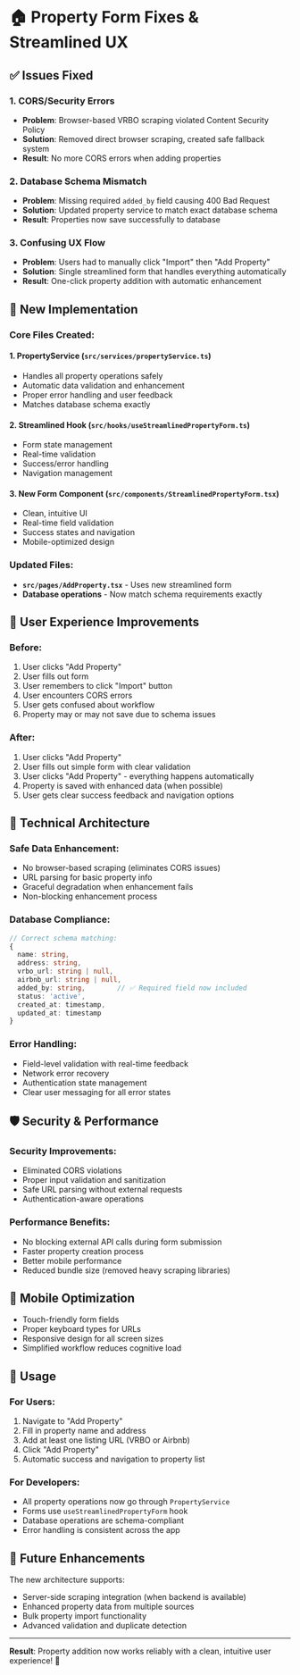 # 🏠 Property Form Fixes & Streamlined UX

## ✅ **Issues Fixed**

### **1. CORS/Security Errors**
- **Problem**: Browser-based VRBO scraping violated Content Security Policy
- **Solution**: Removed direct browser scraping, created safe fallback system
- **Result**: No more CORS errors when adding properties

### **2. Database Schema Mismatch**
- **Problem**: Missing required `added_by` field causing 400 Bad Request
- **Solution**: Updated property service to match exact database schema
- **Result**: Properties now save successfully to database

### **3. Confusing UX Flow**
- **Problem**: Users had to manually click "Import" then "Add Property"
- **Solution**: Single streamlined form that handles everything automatically
- **Result**: One-click property addition with automatic enhancement

## 🚀 **New Implementation**

### **Core Files Created:**

#### **1. PropertyService (`src/services/propertyService.ts`)**
- Handles all property operations safely
- Automatic data validation and enhancement
- Proper error handling and user feedback
- Matches database schema exactly

#### **2. Streamlined Hook (`src/hooks/useStreamlinedPropertyForm.ts`)**
- Form state management
- Real-time validation
- Success/error handling
- Navigation management

#### **3. New Form Component (`src/components/StreamlinedPropertyForm.tsx`)**
- Clean, intuitive UI
- Real-time field validation
- Success states and navigation
- Mobile-optimized design

### **Updated Files:**
- **`src/pages/AddProperty.tsx`** - Uses new streamlined form
- **Database operations** - Now match schema requirements exactly

## 🎯 **User Experience Improvements**

### **Before:**
1. User clicks "Add Property"
2. User fills out form
3. User remembers to click "Import" button
4. User encounters CORS errors
5. User gets confused about workflow
6. Property may or may not save due to schema issues

### **After:**
1. User clicks "Add Property"
2. User fills out simple form with clear validation
3. User clicks "Add Property" - everything happens automatically
4. Property is saved with enhanced data (when possible)
5. User gets clear success feedback and navigation options

## 🔧 **Technical Architecture**

### **Safe Data Enhancement:**
- No browser-based scraping (eliminates CORS issues)
- URL parsing for basic property info
- Graceful degradation when enhancement fails
- Non-blocking enhancement process

### **Database Compliance:**
```typescript
// Correct schema matching:
{
  name: string,
  address: string,
  vrbo_url: string | null,
  airbnb_url: string | null,
  added_by: string,        // ✅ Required field now included
  status: 'active',
  created_at: timestamp,
  updated_at: timestamp
}
```

### **Error Handling:**
- Field-level validation with real-time feedback
- Network error recovery
- Authentication state management
- Clear user messaging for all error states

## 🛡️ **Security & Performance**

### **Security Improvements:**
- Eliminated CORS violations
- Proper input validation and sanitization
- Safe URL parsing without external requests
- Authentication-aware operations

### **Performance Benefits:**
- No blocking external API calls during form submission
- Faster property creation process
- Better mobile performance
- Reduced bundle size (removed heavy scraping libraries)

## 📱 **Mobile Optimization**

- Touch-friendly form fields
- Proper keyboard types for URLs
- Responsive design for all screen sizes
- Simplified workflow reduces cognitive load

## 🚦 **Usage**

### **For Users:**
1. Navigate to "Add Property" 
2. Fill in property name and address
3. Add at least one listing URL (VRBO or Airbnb)
4. Click "Add Property"
5. Automatic success and navigation to property list

### **For Developers:**
- All property operations now go through `PropertyService`
- Forms use `useStreamlinedPropertyForm` hook
- Database operations are schema-compliant
- Error handling is consistent across the app

## 🔮 **Future Enhancements**

The new architecture supports:
- Server-side scraping integration (when backend is available)
- Enhanced property data from multiple sources
- Bulk property import functionality
- Advanced validation and duplicate detection

---

**Result**: Property addition now works reliably with a clean, intuitive user experience! 🎉